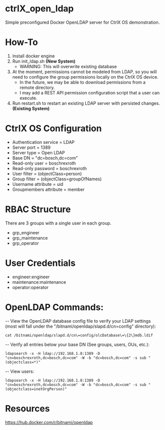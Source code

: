 # ctrlX_open_ldap
Simple preconfigured Docker OpenLDAP server for CtrlX OS demonstration.

# How-To
1. Install docker engine
2. Run init_ldap.sh **(New System)**
	- WARNING: This will overwrite existing database
3. At the moment, permissions cannot be modeled from LDAP, so you will need to configure the group permissions locally on the CtrlX OS device. 
	- In the future, we may be able to download permissions from a remote directory.
	- I may add a REST API permission configuration script that a user can execute.
4. Run restart.sh to restart an existing LDAP server with persisted changes. **(Existing System)**

# CtrlX OS Configuration
- Authentication service = LDAP
- Server port = 1389
- Server type = Open LDAP
- Base DN = "dc=bosch,dc=com"
- Read-only user = boschrexroth
- Read-only password = boschrexroth
- User filter = (objectClass=person)
- Group filter = (objectClass=groupOfNames)
- Username attribute = uid
- Groupmembers attribute = member

# RBAC Structure
There are 3 groups with a single user in each group. 
- grp_engineer
- grp_maintenance
- grp_operator

# User Credentials
- engineer:engineer
- maintenance:maintenance
- operator:operator

# OpenLDAP Commands:
 -- View the OpenLDAP database config file to verify your LDAP settings (most will fall under the "/bitnami/openldap/slapd.d/cn=config" directory): 
 
 	cat /bitnami/openldap/slapd.d/cn\=config/olcDatabase\=\{2\}mdb.ldif

-- Verify all entries below your base DN (See groups, users, OUs, etc.):

  	ldapsearch -x -H ldap://192.168.1.8:1389 -D "cn=boschrexroth,dc=bosch,dc=com" -W -b "dc=bosch,dc=com" -s sub "(objectclass=*)"
 
-- View users:

  	ldapsearch -x -H ldap://192.168.1.8:1389 -D "cn=boschrexroth,dc=bosch,dc=com" -W -b "dc=bosch,dc=com" -s sub "(objectclass=inetOrgPerson)"
 
# Resources
https://hub.docker.com/r/bitnami/openldap
